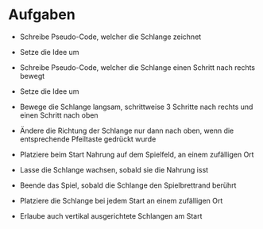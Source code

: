 # Aufgaben

 - Schreibe Pseudo-Code, welcher die Schlange zeichnet

 - Setze die Idee um

 - Schreibe Pseudo-Code, welcher die Schlange einen Schritt nach rechts bewegt

 - Setze die Idee um

 - Bewege die Schlange langsam, schrittweise 3 Schritte nach rechts und einen Schritt nach oben

 - Ändere die Richtung der Schlange nur dann nach oben, wenn die entsprechende Pfeiltaste gedrückt wurde

 - Platziere beim Start Nahrung auf dem Spielfeld, an einem zufälligen Ort

 - Lasse die Schlange wachsen, sobald sie die Nahrung isst

 - Beende das Spiel, sobald die Schlange den Spielbrettrand berührt

 - Platziere die Schlange bei jedem Start an einem zufälligen Ort

 - Erlaube auch vertikal ausgerichtete Schlangen am Start